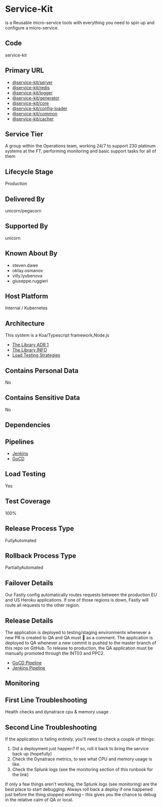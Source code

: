 # Service-Kit

is a Reusable micro-service tools with everything you need to spin up and configure a micro-service.

## Code

service-kit

## Primary URL

- [@service-kit/server](https://artifactory.gamesys.co.uk/ui/packages/npm:%2F%2F@service-kit%2Fserver?name=%40service-kit&type=packages)
- [@service-kit/redis](https://artifactory.gamesys.co.uk/ui/packages/npm:%2F%2F@service-kit%2Fredis?name=%40service-kit&type=packages)
- [@service-kit/logger](https://artifactory.gamesys.co.uk/ui/packages/npm:%2F%2F@service-kit%2Flogger?name=%40service-kit&type=packages)
- [@service-kit/generator](https://artifactory.gamesys.co.uk/ui/packages/npm:%2F%2F@service-kit%2Fgenerator?name=%40service-kit&type=packages)
- [@service-kit/core](https://artifactory.gamesys.co.uk/ui/packages/npm:%2F%2F@service-kit%2Fcore?name=%40service-kit&type=packages)
- [@service-kit/config-loader](https://artifactory.gamesys.co.uk/ui/packages/npm:%2F%2F@service-kit%2Fconfig-loader?name=%40service-kit&type=packages)
- [@service-kit/common](https://artifactory.gamesys.co.uk/ui/packages/npm:%2F%2F@service-kit%2Fcommon?name=%40service-kit&type=packages)
- [@service-kit/cacher](https://artifactory.gamesys.co.uk/ui/packages/npm:%2F%2F@service-kit%2Fcacher?name=%40service-kit&type=packages)

## Service Tier

A group within the Operations team, working 24/7 to support 230 platinum systems at the FT, performing monitoring and basic support tasks for all of them

## Lifecycle Stage

Production

## Delivered By

unicorn/pegacorn

## Supported By

unicorn

## Known About By

- steven.dawe
- oktay.osmanov
- villy.lyubenova
- giuseppe.ruggieri

## Host Platform

Internal / Kubernetes

## Architecture

This system is a Koa/Typescript framework,Node.js

- [The Library ADR 1](https://confluence.gamesys.co.uk/display/UP/The+Library)
- [The Library INFO](https://confluence.gamesys.co.uk/display/UP/The+Framework)
- [Load Testing Strategies](https://confluence.gamesys.co.uk/pages/viewpage.action?spaceKey=UP&title=%5BSpike%5D+GTECH-70901+-+Performance+and+load+testing+strategy)

## Contains Personal Data

No

## Contains Sensitive Data

No

## Dependencies

## Pipelines

- [Jenkins](https://jenkins.psunicorn.pgt.gaia/blue/organizations/jenkins/service-kit/activity)
- [GoCD](https://gocd.psunicorncd.pgt.gaia/go/pipelines#!/service-kit)

## Load Testing

Yes

## Test Coverage

100%

## Release Process Type

FullyAutomated

## Rollback Process Type

PartiallyAutomated

## Failover Details

Our Fastly config automatically routes requests between the production EU and US Heroku applications. If one of those regions is down, Fastly will route all requests to the other region.

## Release Details

The application is deployed to testing/staging environments whenever a new PR is created to QA and QA must :cake: as a comment.
The application is deployed to QA whenever a new commit is pushed to the master branch of this repo on GitHub. To release to production, the QA application must be manually promoted through the INT03 and PPC2.

- [GoCD Pipeline](https://gocd.psunicorncd.pgt.gaia/go/pipelines?viewName=ServiceKit#!/)
- [Jenkins Pipeline](https://jenkins.psunicorn.pgt.gaia/blue/organizations/jenkins/service-kit/activity)

## Monitoring

## First Line Troubleshooting

Health checks and dynatrace cpu & memory usage .

## Second Line Troubleshooting

If the application is failing entirely, you'll need to check a couple of things:

1.  Did a deployment just happen? If so, roll it back to bring the service back up (hopefully)
2.  Check the Dynatrace metrics, to see what CPU and memory usage is like.
3.  Check the Splunk logs (see the monitoring section of this runbook for the link)

If only a few things aren't working, the Splunk logs (see monitoring) are the best place to start debugging. Always roll back a deploy if one happened just before the thing stopped working – this gives you the chance to debug in the relative calm of QA or local.
